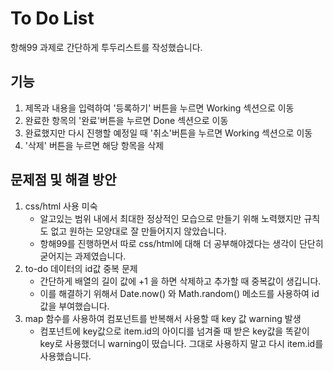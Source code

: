 # To Do List
항해99 과제로 간단하게 투두리스트를 작성했습니다.


## 기능
1. 제목과 내용을 입력하여 '등록하기' 버튼을 누르면 Working 섹션으로 이동
2. 완료한 항목의 '완료'버튼을 누르면 Done 섹션으로 이동
3. 완료했지만 다시 진행할 예정일 때 '취소'버튼을 누르면 Working 섹션으로 이동
4. '삭제' 버튼을 누르면 해당 항목을 삭제


## 문제점 및 해결 방안
1. css/html 사용 미숙
	- 알고있는 범위 내에서 최대한 정상적인 모습으로 만들기 위해 노력했지만 규칙도 없고 원하는 모양대로 잘 만들어지지 않았습니다.
	- 항해99를 진행하면서 따로 css/html에 대해 더 공부해야겠다는 생각이 단단히 굳어지는 과제였습니다.
2. to-do 데이터의 id값 중복 문제
	- 간단하게 배열의 길이 값에 +1 을 하면 삭제하고 추가할 때 중복값이 생깁니다.
	- 이를 해결하기 위해서 Date.now() 와 Math.random() 메소드를 사용하여 id 값을 부여했습니다.
3. map 함수를 사용하여 컴포넌트를 반복해서 사용할 때 key 값 warning 발생
	- 컴포넌트에 key값으로 item.id의 아이디를 넘겨줄 때 받은 key값을 똑같이 key로 사용했더니 warning이 떴습니다. 그대로 사용하지 말고 다시 item.id를 사용했습니다.